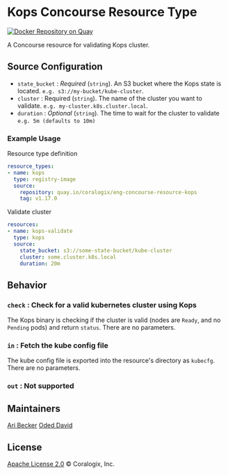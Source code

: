 # Kops Concourse Resource Type

[![Docker Repository on Quay](https://quay.io/repository/coralogix/eng-concourse-resource-kops/status "Docker Repository on Quay")](https://quay.io/repository/coralogix/eng-concourse-resource-kops)

A Concourse resource for validating Kops cluster.

## Source Configuration
* `state_bucket` : _Required_ (`string`). An S3 bucket where the Kops state is located. `e.g. s3://my-bucket/kube-cluster`.
* `cluster` : Required (`string`). The name of the cluster you want to validate. `e.g. my-cluster.k8s.cluster.local`.
* `duration` : _Optional_ (`string`).  The time to wait for the cluster to validate `e.g. 5m (defaults to 10m)`

### Example Usage

Resource type definition

```yaml
resource_types:
- name: kops
  type: registry-image
  source:
    repository: quay.io/coralogix/eng-concourse-resource-kops
    tag: v1.17.0
```

Validate cluster

```yaml
resources:
- name: kops-validate
  type: kops
  source:
    state_bucket: s3://some-state-bucket/kube-cluster
    cluster: some.cluster.k8s.local
    duration: 20m
```

## Behavior

### `check` : Check for a valid kubernetes cluster using Kops
The Kops binary is checking if the cluster is valid (nodes are `Ready`, and no `Pending` pods) and return `status`. There are no parameters.

### `in` : Fetch the kube config file
The kube config file is exported into the resource's directory as `kubecfg`. There are no parameters.

### `out` : Not supported

## Maintainers
[Ari Becker](https://github.com/ari-becker)
[Oded David](https://github.com/oded-dd)

## License
[Apache License 2.0](https://www.apache.org/licenses/LICENSE-2.0) © Coralogix, Inc.
